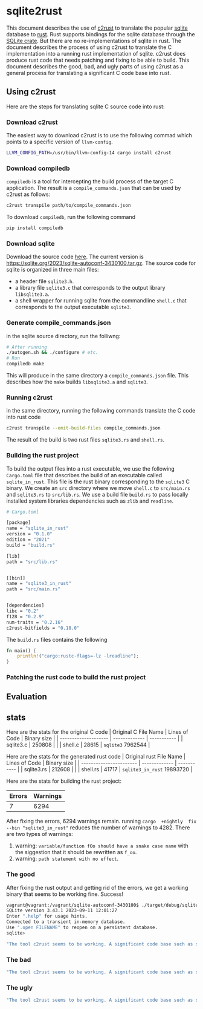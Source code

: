 # sqlite2rust

This document describes the use of [c2rust](https://github.com/immunant/c2rust) to translate the popular [sqlite](https://sqlite.org/) database to [rust](https://www.rust-lang.org/). Rust supports bindings for the sqlite database through the [SQLite crate](https://crates.io/crates/sqlite). But there are no re-implementations of sqlite in rust. The document describes the process of using c2rust to translate the C implementation into a running rust implementation of sqlite. c2rust does produce rust code that needs patching and fixing to be able to build. This document describes the good, bad, and ugly parts of using c2rust as a general process for translating a significant C code base into rust.

## Using c2rust
Here are the steps for translating sqlite C source code into rust:

### Download c2rust

The easiest way to download c2rust is to use the following commad which points to a specific version of `llvm-config`.

```bash
LLVM_CONFIG_PATH=/usr/bin/llvm-config-14 cargo install c2rust
```
### Download compiledb

`compiledb` is a tool for intercepting the build process of the target C application. The result is a `compile_commands.json` that can be used by c2rust as follows:

```bash
c2rust transpile path/to/compile_commands.json
```

To download `compiledb`, run the following command
```bash
pip install compiledb
```

### Download sqlite
Download the source code [here](https://sqlite.org/download.html). The current version is https://sqlite.org/2023/sqlite-autoconf-3430100.tar.gz.
The source code for sqlite is organized in three main files:

* a header file `sqlite3.h`.
* a library file `sqlite3.c` that corresponds to the output library `libsqlite3.a`.
* a shell wrapper for running sqlite from the commandline `shell.c` that corresponds to the output executable `sqlite3`.

### Generate compile_commands.json

in the sqlite source directory, run the folliwng:

```bash
# After running
./autogen.sh && ./configure # etc.
# Run
compiledb make
```

This will produce in the same directory a `compile_commands.json` file. This describes how the `make` builds `libsqlite3.a` and `sqlite3`.

### Running c2rust

in the same directory, running the following commands translate the C code into rust code

```bash
c2rust transpile --emit-build-files compile_commands.json
```

The result of the build is two rust files `sqlite3.rs` and `shell.rs`.

### Building the rust project

To build the output files into a rust executable, we use the following `Cargo.toml` file that describes the build of an executable called `sqlite_in_rust`. This file is the rust binary corresponding to the `sqlite3` C binary. We create an `src` directory where we move `shell.c` to `src/main.rs` and `sqlite3.rs` to `src/lib.rs`.
We use a build file `build.rs` to pass locally installed system libraries dependencies such as `zlib` and `readline`.

```bash
# Cargo.toml

[package]
name = "sqlite_in_rust"
version = "0.1.0"
edition = "2021"
build = "build.rs"

[lib]
path = "src/lib.rs"


[[bin]]
name = "sqlite3_in_rust"
path = "src/main.rs"


[dependencies]
libc = "0.2"
f128 = "0.2.9"
num-traits = "0.2.16"
c2rust-bitfields = "0.18.0"

```

The `build.rs` files contains the following

```rust
fn main() {
    println!("cargo:rustc-flags=-lz -lreadline");
}
```

### Patching the rust code to build the rust project

## Evaluation

## stats

Here are the stats for the original C code
| Original C File Name | Lines of Code | Binary size |
| -------------------- | ------------- | ----------- |
| sqlite3.c            | 250808        |             |
| shell.c              | 28615         | `sqlite3` 7962544     |

Here are the stats for the generated rust code
| Original rust File Name | Lines of Code | Binary size |
| ----------------------- | ------------- | ----------- |
| sqlite3.rs              | 212608        |             |
| shell.rs                | 41717         | `sqlite3_in_rust` 19893720    |

Here are the stats for building the rust project:

| Errors | Warnings |
| ------ | -------- |
| 7      | 6294     |

After fixing the errors, 6294 warnings remain. running `cargo  +nightly  fix --bin "sqlite3_in_rust"` reduces the number of warnings to 4282. There are two types of warnings:
1. warning: `variable/function fOo should have a snake case name` with the siggestion that it should be rewritten as `f_oo`.
2. warning: `path statement with no effect`.


### The good

After fixing the rust output and getting rid of the errors, we get a working binary that seems to be working fine. Success!

```bash
vagrant@vagrant:/vagrant/sqlite-autoconf-3430100$ ./target/debug/sqlite3_in_rust 
SQLite version 3.43.1 2023-09-11 12:01:27
Enter ".help" for usage hints.
Connected to a transient in-memory database.
Use ".open FILENAME" to reopen on a persistent database.
sqlite>
```

```c
"The tool c2rust seems to be working. A significant code base such as sqlite can be made to work with little effort. A good understanding or C and rust is necessary to fix the rust build errors and ignore warnings that are not important to the correctness of the output".
```
### The bad

```c
"The tool c2rust seems to be working. A significant code base such as sqlite can be made to work with little effort. A good understanding or C and rust is necessary to fix the rust build errors and ignore warnings that are not important to the correctness of the output".
```

### The ugly

```c
"The tool c2rust seems to be working. A significant code base such as sqlite can be made to work with little effort. A good understanding or C and rust is necessary to fix the rust build errors and ignore warnings that are not important to the correctness of the output".
```


